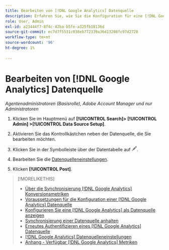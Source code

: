 ```yaml
---
title: Bearbeiten von [!DNL Google Analytics] Datenquelle
description: Erfahren Sie, wie Sie die Konfiguration für eine [!DNL Google Analytics] Datenquelle.
role: User, Admin
exl-id: a23444f7-8f4c-42ba-b5fe-a325fb18136d
source-git-commit: ec7d7f5531c038eb772339a36d13208fc97d2728
workflow-type: tm+mt
source-wordcount: '96'
ht-degree: 1%

---
```


# Bearbeiten von [!DNL Google Analytics] Datenquelle

*Agentenadministratoren (Basisrolle), Adobe Account Manager und nur Administratoren*

1. Klicken Sie im Hauptmenü auf **[!UICONTROL Search]> [!UICONTROL Admin] >[!UICONTROL Data Source Setup]**.

1. Aktivieren Sie das Kontrollkästchen neben der Datenquelle, die Sie bearbeiten möchten.

1. Klicken Sie in der Symbolleiste über der Datentabelle auf ![Bearbeiten](/help/search-social-commerce/assets/edit.png "Bearbeiten").

1. Bearbeiten Sie die [Datenquelleneinstellungen](data-source-settings.md).

1. Klicken **[!UICONTROL Post]**.

>[!MORELIKETHIS]
>
>* [Über die Synchronisierung [!DNL Google Analytics] Konversionsmetriken](data-source-about.md)
>* [Voraussetzungen für die Konfiguration einer [!DNL Google Analytics] Datenquelle](data-source-prerequisites.md)
>* [Konfigurieren Sie eine [!DNL Google Analytics] als Datenquelle anzeigen](data-source-configure.md)
>* [Synchronisierung einer Datenquelle anhalten](data-source-pause.md)
>* [Erneutes Authentifizieren eines [!DNL Google Analytics] Datenquelle](data-source-reauthenticate.md)
>* [[!DNL Google Analytics] Datenquelleneinstellungen](data-source-settings.md)
>* [Anhang - Verfügbar [!DNL Google Analytics] Metriken](data-source-ga-metrics.md)
